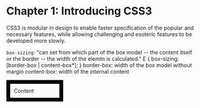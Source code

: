 # Chapter 1: Introducing CSS3 #

CSS3 is modular in design to enable faster specification of the popular and necessary features, while allowing challenging and esoteric features to be developed more slowly.

`box-sizing`: "can set from which part of the box model -- the content itself or the border -- the width of the elemtn is calculated."
	E { box-sizing: [border-box | content-box*]; }
		border-box: width of the box model without margin
		content-box: width of the internal content

<div class='box-sizing' style="
border: 10px solid black;
box-sizing: border-box;
padding: 10px;
width: 150px;
">Content</div>
